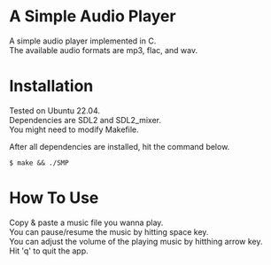 # A Simple Audio Player
A simple audio player implemented in C.   
The available audio formats are mp3, flac, and wav.

# Installation
Tested on Ubuntu 22.04.   
Dependencies are SDL2 and SDL2_mixer.   
You might need to modify Makefile.   
   
After all dependencies are installed, hit the command below.
```
$ make && ./SMP
```
# How To Use
Copy & paste a music file you wanna play.   
You can pause/resume the music by hitting space key.   
You can adjust the volume of the playing music by hitthing arrow key.   
Hit 'q' to quit the app.
